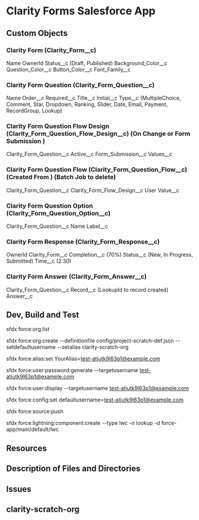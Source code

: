 # Clarity Forms Salesforce App

## Custom Objects

### Clarity Form (Clarity_Form__c)

Name
OwnerId
Status__c (Draft, Published)
Background_Color__c
Question_Color__c
Button_Color__c
Font_Family__c

### Clarity Form Question (Clarity_Form_Question__c)

Name
Order__c
Required__c
Title__c
Initial__c 
Type__c (MultipleChoice, Comment, Star, Dropdown, Ranking, Slider, Date, Email, Payment, RecordGroup, Lookup)

### Clarity Form Question Flow Design (Clarity_Form_Question_Flow_Design__c) (On Change or Form Submission )

Clarity_Form_Question__c
Active__c 
Form_Submission__c 
Values__c 

### Clarity Form Question Flow (Clarity_Form_Question_Flow__c) (Created From ) (Batch Job to delete)

Clarity_Form_Question__c
Clarity_Form_Flow_Design__c
User
Value__c 

### Clarity Form Question Option (Clarity_Form_Question_Option__c)

Clarity_Form_Question__c
Name
Label__c

### Clarity Form Response (Clarity_Form_Response__c)

OwnerId
Clarity_Form__c
Completion__c (70%)
Status__c (New, In Progress, Submitted)
Time__c (2:30)

### Clarity Form Answer (Clarity_Form_Answer__c)

Clarity_Form_Question__c
Record__c (LookupId to record created)
Answer__c 

## Dev, Build and Test
sfdx force:org:list

sfdx force:org:create --definitionfile config/project-scratch-def.json --setdefaultusername --setalias clarity-scratch-org

sfdx force:alias:set YourAlias=test-atjutk9l63p1@example.com

sfdx force:user:password:generate --targetusername test-atjutk9l63p1@example.com

sfdx force:user:display --targetusername test-atjutk9l63p1@example.com

sfdx force:config:set defaultusername=test-atjutk9l63p1@example.com

sfdx force:source:push

sfdx force:lightning:component:create --type lwc -n lookup -d force-app/main/default/lwc

## Resources


## Description of Files and Directories


## Issues


## clarity-scratch-org 


